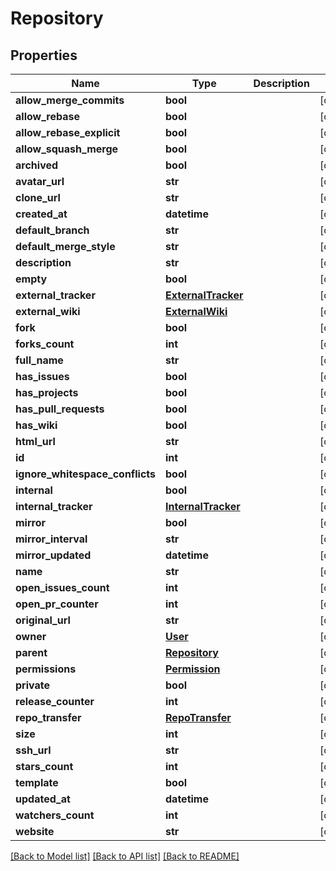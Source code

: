 # Repository

## Properties
Name | Type | Description | Notes
------------ | ------------- | ------------- | -------------
**allow_merge_commits** | **bool** |  | [optional] 
**allow_rebase** | **bool** |  | [optional] 
**allow_rebase_explicit** | **bool** |  | [optional] 
**allow_squash_merge** | **bool** |  | [optional] 
**archived** | **bool** |  | [optional] 
**avatar_url** | **str** |  | [optional] 
**clone_url** | **str** |  | [optional] 
**created_at** | **datetime** |  | [optional] 
**default_branch** | **str** |  | [optional] 
**default_merge_style** | **str** |  | [optional] 
**description** | **str** |  | [optional] 
**empty** | **bool** |  | [optional] 
**external_tracker** | [**ExternalTracker**](ExternalTracker.md) |  | [optional] 
**external_wiki** | [**ExternalWiki**](ExternalWiki.md) |  | [optional] 
**fork** | **bool** |  | [optional] 
**forks_count** | **int** |  | [optional] 
**full_name** | **str** |  | [optional] 
**has_issues** | **bool** |  | [optional] 
**has_projects** | **bool** |  | [optional] 
**has_pull_requests** | **bool** |  | [optional] 
**has_wiki** | **bool** |  | [optional] 
**html_url** | **str** |  | [optional] 
**id** | **int** |  | [optional] 
**ignore_whitespace_conflicts** | **bool** |  | [optional] 
**internal** | **bool** |  | [optional] 
**internal_tracker** | [**InternalTracker**](InternalTracker.md) |  | [optional] 
**mirror** | **bool** |  | [optional] 
**mirror_interval** | **str** |  | [optional] 
**mirror_updated** | **datetime** |  | [optional] 
**name** | **str** |  | [optional] 
**open_issues_count** | **int** |  | [optional] 
**open_pr_counter** | **int** |  | [optional] 
**original_url** | **str** |  | [optional] 
**owner** | [**User**](User.md) |  | [optional] 
**parent** | [**Repository**](Repository.md) |  | [optional] 
**permissions** | [**Permission**](Permission.md) |  | [optional] 
**private** | **bool** |  | [optional] 
**release_counter** | **int** |  | [optional] 
**repo_transfer** | [**RepoTransfer**](RepoTransfer.md) |  | [optional] 
**size** | **int** |  | [optional] 
**ssh_url** | **str** |  | [optional] 
**stars_count** | **int** |  | [optional] 
**template** | **bool** |  | [optional] 
**updated_at** | **datetime** |  | [optional] 
**watchers_count** | **int** |  | [optional] 
**website** | **str** |  | [optional] 

[[Back to Model list]](../README.md#documentation-for-models) [[Back to API list]](../README.md#documentation-for-api-endpoints) [[Back to README]](../README.md)

